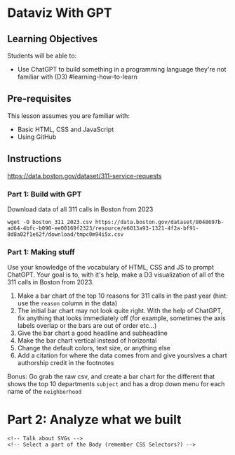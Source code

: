 # Dataviz With GPT

<!-- Plan for today 

- Dataviz Principles (recap - slides) + Dataviz Rubric  
- Explore the data in R (w/ ChatGPT)
- ChatGPT D3 (below Part 1 and Part 2)


TODO: 

- Dhrumil will bring in slides from dataviz principles
- Dhrumil will make exploratory data viz (GPT 4 or python notebook)
- Aarushi will make part 1 (311-basic, 311-complex (with bonus))
- Aarushi materials to explain D3
- Dhrumil bring in the apple stock chart stuff (but use 311 data 2022)

-->

## Learning Objectives

Students will be able to:
- Use ChatGPT to build something in a programming language they're not familiar with (D3) #learning-how-to-learn

## Pre-requisites

This lesson assumes you are familiar with:
- Basic HTML, CSS and JavaScript
- Using GitHub

## Instructions

<!-- We demo some exploratory data analysis with ChatGPT and R -->
<!-- backup in python notebook just in case -->
https://data.boston.gov/dataset/311-service-requests


### Part 1: Build with GPT

Download data of all 311 calls in Boston from 2023
```
wget -O boston_311_2023.csv https://data.boston.gov/dataset/8048697b-ad64-4bfc-b090-ee00169f2323/resource/e6013a93-1321-4f2a-bf91-8d8a02f1e62f/download/tmpc0m94i5x.csv
```
### Part 1: Making stuff

Use your knowledge of the vocabulary of HTML, CSS and JS to prompt ChatGPT. Your goal is to, with it's help, make a D3 visualization of all of the 311 calls in Boston from 2023. 

1. Make a bar chart of the top 10 reasons for 311 calls in the past year (hint: use the `reason` column in the data)
2. The initial bar chart may not look quite right. With the help of ChatGPT, fix anything that looks immediately off (for example, sometimes the axis labels overlap or the bars are out of order etc...)
3. Give the bar chart a good headline and subheadline
4. Make the bar chart vertical instead of horizontal
5. Change the default colors, text size, or anything else
6. Add a citation for where the data comes from and give yourslves a chart authorship credit in the footnotes

Bonus: Go grab the raw csv, and create a bar chart for the different that shows the top 10 departments `subject` and has a drop down menu for each name of the `neighborhood`

<!-- Debreif: Aarushi does it and shares -->
<!-- Submit to Prompt bank: fill out AI form -->

# Part 2: Analyze what we built

<!-- Students try to figure it out -->
<!-- Aarushi breaks down the code / mental models needed -->
    <!-- Talk about SVGs -->
    <!-- Select a part of the Body (remember CSS Selectors?) -->
<!-- Dhrumil brings in the stuff from the apple lesson (make 2 charts, not conflicting etc...learn about functions) -->

